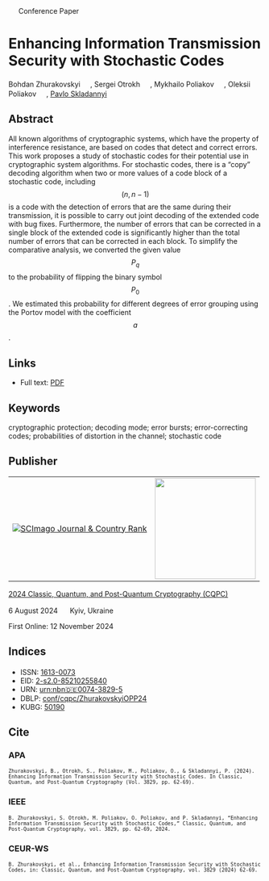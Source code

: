 <script src="https://polyfill.io/v3/polyfill.min.js?features=es6"></script>
<script id="MathJax-script" async
  src="https://cdn.jsdelivr.net/npm/mathjax@3/es5/tex-mml-chtml.js">
</script>

<img src="/icons/unlock.svg" width="16" height="16"> Conference Paper

# Enhancing Information Transmission Security with Stochastic Codes

Bohdan Zhurakovskyi <a href="https://orcid.org/0000-0003-3990-5205" target="_blank"><img src="/icons/orcid.svg" width="16" height="16"></a>,
Sergei Otrokh <a href="https://orcid.org/0000-0001-9008-0902" target="_blank"><img src="/icons/orcid.svg" width="16" height="16"></a>,
Mykhailo Poliakov <a href="https://orcid.org/0000-0002-7772-3122" target="_blank"><img src="/icons/orcid.svg" width="16" height="16"></a>,
Oleksii Poliakov <a href="https://orcid.org/0000-0002-9355-7056" target="_blank"><img src="/icons/orcid.svg" width="16" height="16"></a>,
<a href="/">Pavlo Skladannyi</a> <a href="https://orcid.org/0000-0002-7775-6039" target="_blank"><img src="/icons/orcid.svg" width="16" height="16"></a>

## Abstract

All known algorithms of cryptographic systems, which have the property of interference resistance, are based on codes that detect and correct errors. This work proposes a study of stochastic codes for their potential use in cryptographic system algorithms. For stochastic codes, there is a “copy” decoding algorithm when two or more values of a code block of a stochastic code, including $$(n, n-1)$$ is a code with the detection of errors that are the same during their transmission, it is possible to carry out joint decoding of the extended code with bug fixes. Furthermore, the number of errors that can be corrected in a single block of the extended code is significantly higher than the total number of errors that can be corrected in each block. To simplify the comparative analysis, we converted the given value $$P_q$$ to the probability of flipping the binary symbol $$P_0$$. We estimated this probability for different degrees of error grouping using the Portov model with the coefficient $$a$$.

## Links

* Full text: [PDF](https://ceur-ws.org/Vol-3829/short8.pdf)

## Keywords

cryptographic protection; decoding mode; error bursts; error-correcting codes; probabilities of distortion in the channel; stochastic code

## Publisher

<table>
<tr>
<td>
<a href="https://www.scimagojr.com/journalsearch.php?q=21100218356&amp;tip=sid&amp;exact=no" title="SCImago Journal &amp; Country Rank"><img border="0" src="https://corsproxy.io/?https://www.scimagojr.com/journal_img.php?id=21100218356" alt="SCImago Journal &amp; Country Rank"  /></a>
</td>
<td style="text-align: left;">
<a href="https://cqpc.kubg.edu.ua/"><img src="/icons/cqpc.svg" width="200"></a>
</td>
</tr>
</table>

[2024 Classic, Quantum, and Post-Quantum Cryptography (CQPC)](https://ceur-ws.org/Vol-3829/)

6 August 2024 <img src="/icons/location-pin.svg" width="16" height="16"> Kyiv, Ukraine

First Online: 12 November 2024

## Indices

* ISSN: [1613-0073](https://portal.issn.org/resource/ISSN/1613-0073) <img src="/icons/online.svg" width="16" height="16">
* EID: [2-s2.0-85210255840](http://www.scopus.com/record/display.url?origin=inward&eid=2-s2.0-85210255840)
* URN: [urn:nbn:de:0074-3829-5](https://nbn-resolving.org/xml/urn:nbn:de:0074-3829-5)
* DBLP: [conf/cqpc/ZhurakovskyiOPP24](https://dblp.org/rec/conf/cqpc/ZhurakovskyiOPP24)
* KUBG: [50190](http://elibrary.kubg.edu.ua/id/eprint/50190/)

## Cite

### APA

<small>`Zhurakovskyi, B., Otrokh, S., Poliakov, M., Poliakov, O., & Skladannyi, P. (2024). Enhancing Information Transmission Security with Stochastic Codes. In Classic, Quantum, and Post-Quantum Cryptography (Vol. 3829, pp. 62-69).`</small>

### IEEE

<small>`B. Zhurakovskyi, S. Otrokh, M. Poliakov, O. Poliakov, and P. Skladannyi, “Enhancing Information Transmission Security with Stochastic Codes,” Classic, Quantum, and Post-Quantum Cryptography, vol. 3829, pp. 62-69, 2024.`</small>

### CEUR-WS

<small>`B. Zhurakovskyi, et al., Enhancing Information Transmission Security with Stochastic Codes, in: Classic, Quantum, and Post-Quantum Cryptography, vol. 3829 (2024) 62-69.`</small>